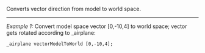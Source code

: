 Converts vector direction from model to world space.


---
*Example 1:*
Convert model space vector [0,-10,4] to world space; vector gets rotated according to _airplane: 

```sqf
_airplane vectorModelToWorld [0,-10,4];
```